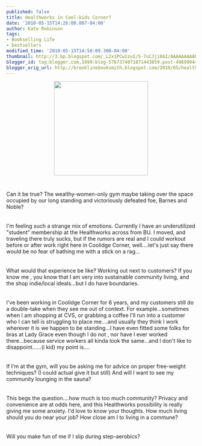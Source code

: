 ```yaml
---
published: false
title: Healthworks in Cool-kids Corner?
date: '2010-05-15T14:26:00.007-04:00'
author: Kate Robinson
tags:
- Bookselling Life
- bestsellers
modified_time: '2010-05-15T14:58:09.300-04:00'
thumbnail: http://3.bp.blogspot.com/_L2x1PCw1zuI/S-7uCJji8AI/AAAAAAAAAD4/Bkhtdct4Vyw/s72-c/3221820358_6bcd8f8224.jpg
blogger_id: tag:blogger.com,1999:blog-5767374071871443859.post-4969994487385671945
blogger_orig_url: http://brooklinebooksmith.blogspot.com/2010/05/healthworks-in-cool-kids-corner.html
---
```


<a href="http://3.bp.blogspot.com/_L2x1PCw1zuI/S-7uCJji8AI/AAAAAAAAAD4/Bkhtdct4Vyw/s1600/3221820358_6bcd8f8224.jpg"><img style="TEXT-ALIGN: center; MARGIN: 0px auto 10px; WIDTH: 250px; DISPLAY: block; HEIGHT: 251px; CURSOR: hand" id="BLOGGER_PHOTO_ID_5471572317993889794" border="0" alt="" src="http://3.bp.blogspot.com/_L2x1PCw1zuI/S-7uCJji8AI/AAAAAAAAAD4/Bkhtdct4Vyw/s320/3221820358_6bcd8f8224.jpg" /></a><br /><div>Can it be true? The wealthy-women-only gym maybe taking over the space occupied by our long standing and victoriously defeated foe, Barnes and Noble?</div><br /><div></div><br /><div>I'm feeling such a strange mix of emotions. Currently I have an underutilized "student" membership at the <span id="SPELLING_ERROR_0" class="blsp-spelling-error">Healthworks</span> across from BU. I moved, and traveling there truly sucks, but if the rumors are real and I could workout before or after work right here in Coolidge Corner, well....let's just say there would be no fear of bathing me with a stick on a rag...</div><br /><div></div><br /><div>What would that experience be like? Working out next to customers? If you know me , you know that I am very into sustainable community living, and the shop indie/local ideals...but I do have boundaries.</div><br /><div></div><br /><div>I've been working in Coolidge Corner for 6 years, and my customers still do a double-take when they see me out of context. For example...sometimes when I am shopping at <span id="SPELLING_ERROR_1" class="blsp-spelling-error">CVS</span>, or grabbing a coffee I'll run into a customer who I can tell is struggling to place me....and usually they think I work wherever it is we happen to be standing...I have even fitted some folks for bras at Lady Grace even though I do not , nor have I ever worked there...because service workers all kinda look the same...and I don't like to <span id="SPELLING_ERROR_2" class="blsp-spelling-corrected">disappoint</span>......(i kid) my point is....</div><br /><div></div><br /><div>If I'm at the gym, will you be asking me for advice on proper free-weight techniques? (I could actual give it but still) And will I want to see my community lounging in the sauna?</div><br /><div></div><br /><div>This begs the question....how much is too much community? Privacy and convenience are at odds here, and this <span id="SPELLING_ERROR_3" class="blsp-spelling-error">Healthworks</span> possibility is really giving me some anxiety. I'd love to know your thoughts. How much living should you do near your job? How close am I to living in a commune?</div><br /><div></div><br /><div>Will you make fun of me if I slip during step-aerobics?</div><br /><div></div><br /><div></div><br /><div></div><br /><div></div>